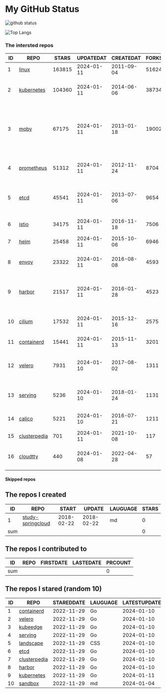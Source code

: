 # My GitHub Status

<img src="https://github-readme-stats-1.yihong0618.vercel.app/api?username=daoqingniu&show_icons=true&&&hide_title=true&count_private=true" alt="github status" />

![Top Langs](https://github-readme-stats-1.yihong0618.vercel.app/api/top-langs/?username=daoqingniu&layout=compact)

<!--START_SECTION:github_repos-->
### The intersted repos
| ID |                              REPO                               | STARS  | UPDATEDAT  | CREATEDAT  | FORKSCOUNT |                                                DESCRIPTIONS                                                |
|----|-----------------------------------------------------------------|--------|------------|------------|------------|------------------------------------------------------------------------------------------------------------|
|  1 | [linux](https://github.com/torvalds/linux)                      | 163815 | 2024-01-11 | 2011-09-04 |      51624 | Linux kernel source tree                                                                                   |
|  2 | [kubernetes](https://github.com/kubernetes/kubernetes)          | 104360 | 2024-01-11 | 2014-06-06 |      38734 | Production-Grade Container Scheduling and Management                                                       |
|  3 | [moby](https://github.com/moby/moby)                            |  67175 | 2024-01-11 | 2013-01-18 |      19002 | The Moby Project - a collaborative project for the container ecosystem to assemble container-based systems |
|  4 | [prometheus](https://github.com/prometheus/prometheus)          |  51312 | 2024-01-11 | 2012-11-24 |       8704 | The Prometheus monitoring system and time series database.                                                 |
|  5 | [etcd](https://github.com/etcd-io/etcd)                         |  45541 | 2024-01-11 | 2013-07-06 |       9654 | Distributed reliable key-value store for the most critical data of a distributed system                    |
|  6 | [istio](https://github.com/istio/istio)                         |  34175 | 2024-01-11 | 2016-11-18 |       7506 | Connect, secure, control, and observe services.                                                            |
|  7 | [helm](https://github.com/helm/helm)                            |  25458 | 2024-01-11 | 2015-10-06 |       6946 | The Kubernetes Package Manager                                                                             |
|  8 | [envoy](https://github.com/envoyproxy/envoy)                    |  23322 | 2024-01-11 | 2016-08-08 |       4593 | Cloud-native high-performance edge/middle/service proxy                                                    |
|  9 | [harbor](https://github.com/goharbor/harbor)                    |  21517 | 2024-01-11 | 2016-01-28 |       4523 | An open source trusted cloud native registry project that stores, signs, and scans content.                |
| 10 | [cilium](https://github.com/cilium/cilium)                      |  17532 | 2024-01-11 | 2015-12-16 |       2575 | eBPF-based Networking, Security, and Observability                                                         |
| 11 | [containerd](https://github.com/containerd/containerd)          |  15441 | 2024-01-11 | 2015-11-13 |       3201 | An open and reliable container runtime                                                                     |
| 12 | [velero](https://github.com/vmware-tanzu/velero)                |   7931 | 2024-01-10 | 2017-08-02 |       1311 | Backup and migrate Kubernetes applications and their persistent volumes                                    |
| 13 | [serving](https://github.com/knative/serving)                   |   5236 | 2024-01-10 | 2018-01-24 |       1131 | Kubernetes-based, scale-to-zero, request-driven compute                                                    |
| 14 | [calico](https://github.com/projectcalico/calico)               |   5221 | 2024-01-10 | 2016-07-21 |       1211 | Cloud native networking and network security                                                               |
| 15 | [clusterpedia](https://github.com/clusterpedia-io/clusterpedia) |    701 | 2024-01-11 | 2021-10-08 |        117 | The Encyclopedia of Kubernetes clusters                                                                    |
| 16 | [cloudtty](https://github.com/cloudtty/cloudtty)                |    440 | 2024-01-08 | 2022-04-28 |         57 | A Friendly Kubernetes CloudShell (Web Terminal) !                                                          |



#### Skipped repos
<!--END_SECTION:github_repos-->

<!--START_SECTION:my_github-->
## The repos I created
| ID  |                                 REPO                                 |   START    |   UPDATE   | LAUGUAGE | STARS |
|-----|----------------------------------------------------------------------|------------|------------|----------|-------|
|   1 | [study-springcloud](https://github.com/daoqingniu/study-springcloud) | 2018-02-22 | 2018-02-22 | md       |     0 |
| sum |                                                                      |            |            |          |     0 |

## The repos I contributed to
| ID  | REPO | FIRSTDATE | LASTEDATE | PRCOUNT |
|-----|------|-----------|-----------|---------|
| sum |      |           |           |       0 |

## The repos I stared (random 10)
| ID |                              REPO                               | STAREDDATE | LAUGUAGE | LATESTUPDATE |
|----|-----------------------------------------------------------------|------------|----------|--------------|
|  1 | [containerd](https://github.com/containerd/containerd)          | 2022-11-29 | Go       | 2024-01-10   |
|  2 | [velero](https://github.com/vmware-tanzu/velero)                | 2022-11-29 | Go       | 2024-01-10   |
|  3 | [kubeedge](https://github.com/kubeedge/kubeedge)                | 2022-11-29 | Go       | 2024-01-10   |
|  4 | [serving](https://github.com/knative/serving)                   | 2022-11-29 | Go       | 2024-01-10   |
|  5 | [landscape](https://github.com/cncf/landscape)                  | 2022-11-29 | CSS      | 2024-01-10   |
|  6 | [etcd](https://github.com/etcd-io/etcd)                         | 2022-11-29 | Go       | 2024-01-10   |
|  7 | [clusterpedia](https://github.com/clusterpedia-io/clusterpedia) | 2022-11-29 | Go       | 2024-01-10   |
|  8 | [harbor](https://github.com/goharbor/harbor)                    | 2022-11-29 | Go       | 2024-01-10   |
|  9 | [kubernetes](https://github.com/kubernetes/kubernetes)          | 2022-11-29 | Go       | 2024-01-11   |
| 10 | [sandbox](https://github.com/cncf/sandbox)                      | 2022-11-29 | md       | 2024-01-04   |

<!--END_SECTION:my_github-->
